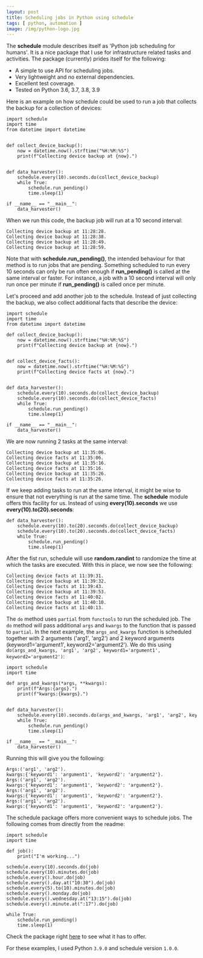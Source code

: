 ```yaml
---
layout: post
title: Scheduling jobs in Python using schedule
tags: [ python, automation ]
image: /img/python-logo.jpg
---
```



The <b>schedule</b> module describes itself as 'Python job scheduling for humans'. It is a nice package that I use for infrastructure related tasks and activities. The package (currently) prides itself for the following:
- A simple to use API for scheduling jobs.
- Very lightweight and no external dependencies.
- Excellent test coverage.
- Tested on Python 3.6, 3.7, 3.8, 3.9

Here is an example on how schedule could be used to run a job that collects the backup for a collection of devices:

<pre style="font-size:12px">
import schedule
import time
from datetime import datetime


def collect_device_backup():
    now = datetime.now().strftime("%H:%M:%S")
    print(f"Collecting device backup at {now}.")


def data_harvester():    
    schedule.every(10).seconds.do(collect_device_backup)
    while True:
        schedule.run_pending()
        time.sleep(1)

if __name__ == "__main__":
    data_harvester()
</pre>

When we run this code, the backup job will run at a 10 second interval:

```
Collecting device backup at 11:28:28.
Collecting device backup at 11:28:38.
Collecting device backup at 11:28:49.
Collecting device backup at 11:28:59.
```

Note that with <b>schedule.run_pending()</b>, the intended behaviour for that method is to run jobs that are pending. Something scheduled to run every 10 seconds can only be run often enough if <b>run_pending()</b> is called at the same interval or faster. For instance, a job with a 10 second interval will only run once per minute if <b>run_pending()</b> is called once per minute. 

Let's proceed and add another job to the schedule. Instead of just collecting the backup, we also collect additional facts that describe the device:

<pre style="font-size:12px">
import schedule
import time
from datetime import datetime

def collect_device_backup():
    now = datetime.now().strftime("%H:%M:%S")
    print(f"Collecting device backup at {now}.")


def collect_device_facts():
    now = datetime.now().strftime("%H:%M:%S")
    print(f"Collecting device facts at {now}.")    
 

def data_harvester():    
    schedule.every(10).seconds.do(collect_device_backup)
    schedule.every(10).seconds.do(collect_device_facts)
    while True:
        schedule.run_pending()
        time.sleep(1)

if __name__ == "__main__":
    data_harvester()
</pre>

We are now running 2 tasks at the same interval:

```
Collecting device backup at 11:35:06.
Collecting device facts at 11:35:06.
Collecting device backup at 11:35:16.
Collecting device facts at 11:35:16.
Collecting device backup at 11:35:26.
Collecting device facts at 11:35:26.
```

If we keep adding tasks to run at the same interval, it might be wise to ensure that not everything is run at the same time. The <b>schedule</b> module offers this facility for us. Instead of using <b>every(10).seconds</b> we use <b>every(10).to(20).seconds</b>:

<pre style="font-size:12px">
def data_harvester():    
    schedule.every(10).to(20).seconds.do(collect_device_backup)
    schedule.every(10).to(20).seconds.do(collect_device_facts)
    while True:
        schedule.run_pending()
        time.sleep(1)
</pre>

After the fist run, schedule will use <b>random.randint</b> to randomize the time at which the tasks are executed. With this in place, we now see the following:

```
Collecting device facts at 11:39:31.
Collecting device backup at 11:39:32.
Collecting device facts at 11:39:43.
Collecting device backup at 11:39:53.
Collecting device facts at 11:40:02.
Collecting device backup at 11:40:10.
Collecting device facts at 11:40:13.
```

The `do` method uses `partial` from `functools` to run the scheduled job. The `do` method will pass additional `args` and `kwargs` to the function that is passed to `partial`. In the next example, the `args_and_kwargs` function is scheduled together with 2 arguments ('arg1', 'arg2') and 2 keyword arguments (keyword1='argument1', keyword2='argument2'). We do this using `do(args_and_kwargs, 'arg1', 'arg2', keyword1='argument1', keyword2='argument2')`:

<pre style="font-size:12px">
import schedule
import time

def args_and_kwargs(*args, **kwargs):
    print(f"Args:{args}.")
    print(f"kwargs:{kwargs}.")

 
def data_harvester():    
    schedule.every(10).seconds.do(args_and_kwargs, 'arg1', 'arg2', keyword1='argument1', keyword2='argument2')
    while True:
        schedule.run_pending()
        time.sleep(1)

if __name__ == "__main__":
    data_harvester()
</pre>

Running this will give you the following:

```
Args:('arg1', 'arg2').
kwargs:{'keyword1': 'argument1', 'keyword2': 'argument2'}.
Args:('arg1', 'arg2').
kwargs:{'keyword1': 'argument1', 'keyword2': 'argument2'}.
Args:('arg1', 'arg2').
kwargs:{'keyword1': 'argument1', 'keyword2': 'argument2'}.
Args:('arg1', 'arg2').
kwargs:{'keyword1': 'argument1', 'keyword2': 'argument2'}.
```

The schedule package offers more convenient ways to schedule jobs. The following comes from directly from the readme:

<pre style="font-size:12px">
import schedule
import time

def job():
    print("I'm working...")

schedule.every(10).seconds.do(job)
schedule.every(10).minutes.do(job)
schedule.every().hour.do(job)
schedule.every().day.at("10:30").do(job)
schedule.every(5).to(10).minutes.do(job)
schedule.every().monday.do(job)
schedule.every().wednesday.at("13:15").do(job)
schedule.every().minute.at(":17").do(job)

while True:
    schedule.run_pending()
    time.sleep(1)
</pre>

Check the package right [here](https://github.com/dbader/schedule/tree/master/schedule) to see what it has to offer.

For these examples, I used Python `3.9.0` and schedule version `1.0.0`.


